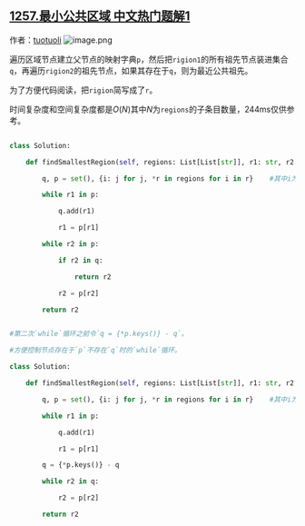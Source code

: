 ## [1257.最小公共区域 中文热门题解1](https://leetcode.cn/problems/smallest-common-region/solutions/100000/5109-zui-xiao-gong-gong-qu-yu-bian-li-qu-yu-jian-l)

作者：[tuotuoli](https://leetcode.cn/u/tuotuoli)
![image.png](https://pic.leetcode-cn.com/a6fc90c021c721f9ae7411f82f66e74fcba684cd4d9e453b63d7371695933bdb-image.png)


遍历区域节点建立父节点的映射字典`p`，然后把`rigion1`的所有祖先节点装进集合`q`，再遍历`rigion2`的祖先节点，如果其存在于`q`，则为最近公共祖先。

为了方便代码阅读，把`rigion`简写成了`r`。

时间复杂度和空间复杂度都是$O(N)$其中$N$为`regions`的子条目数量，244ms仅供参考。

```python []
class Solution:
    def findSmallestRegion(self, regions: List[List[str]], r1: str, r2: str) -> str:
        q, p = set(), {i: j for j, *r in regions for i in r}    #其中i为区域，j为对应的直接父节点，通过(j, *r)分离出数组的第一个元素和后续元素。
        while r1 in p:
            q.add(r1)
            r1 = p[r1]
        while r2 in p:
            if r2 in q:
                return r2
            r2 = p[r2]
        return r2
```
```python []
#第二次`while`循环之前令`q = {*p.keys()} - q`。
#方便控制节点存在于`p`不存在`q`时的`while`循环。
class Solution:
    def findSmallestRegion(self, regions: List[List[str]], r1: str, r2: str) -> str:
        q, p = set(), {i: j for j, *r in regions for i in r}    #其中i为区域，j为对应的直接父节点，通过(j, *r)分离出数组的第一个元素和后续元素。
        while r1 in p:
            q.add(r1)
            r1 = p[r1]
        q = {*p.keys()} - q
        while r2 in q:
            r2 = p[r2]
        return r2
```